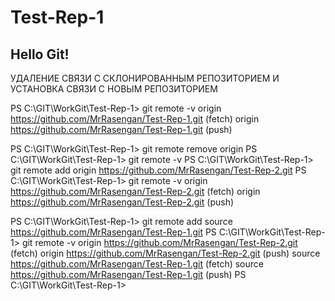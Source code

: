 # Test-Rep-1

## Hello Git!


УДАЛЕНИЕ СВЯЗИ С СКЛОНИРОВАННЫМ РЕПОЗИТОРИЕМ И УСТАНОВКА СВЯЗИ С НОВЫМ РЕПОЗИТОРИЕМ

PS C:\GIT\WorkGit\Test-Rep-1> git remote -v
origin  https://github.com/MrRasengan/Test-Rep-1.git (fetch)
origin  https://github.com/MrRasengan/Test-Rep-1.git (push)

PS C:\GIT\WorkGit\Test-Rep-1> git remote remove origin
PS C:\GIT\WorkGit\Test-Rep-1> git remote -v
PS C:\GIT\WorkGit\Test-Rep-1> git remote add origin https://github.com/MrRasengan/Test-Rep-2.git
PS C:\GIT\WorkGit\Test-Rep-1> git remote -v
origin  https://github.com/MrRasengan/Test-Rep-2.git (fetch)
origin  https://github.com/MrRasengan/Test-Rep-2.git (push)

PS C:\GIT\WorkGit\Test-Rep-1> git remote add source https://github.com/MrRasengan/Test-Rep-1.git
PS C:\GIT\WorkGit\Test-Rep-1> git remote -v
origin  https://github.com/MrRasengan/Test-Rep-2.git (fetch)
origin  https://github.com/MrRasengan/Test-Rep-2.git (push)
source  https://github.com/MrRasengan/Test-Rep-1.git (fetch)
source  https://github.com/MrRasengan/Test-Rep-1.git (push)
PS C:\GIT\WorkGit\Test-Rep-1>
